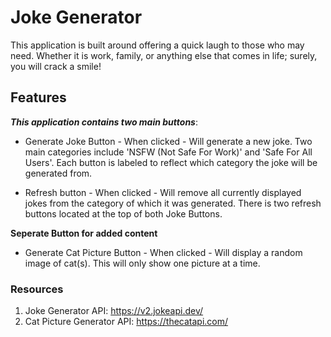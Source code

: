 # Joke Generator

This application is built around offering a quick laugh to those who may need. Whether it is work, family, or anything else that comes in life; surely, you will crack a smile!

## Features

 ***This application contains two main buttons***:
* Generate Joke Button - When clicked - Will generate a new joke. Two main categories include 'NSFW (Not Safe For Work)' and 'Safe For All Users'. Each button is labeled to reflect which category the joke will be generated from. 

* Refresh button - When clicked - Will remove all currently displayed jokes from the category of which it was generated. There is two refresh buttons located at the top of both Joke Buttons.

**Seperate Button for added content**

* Generate Cat Picture Button - When clicked - Will display a random image of cat(s). This will only show one picture at a time.

### Resources

1) Joke Generator API: https://v2.jokeapi.dev/
2) Cat Picture Generator API: https://thecatapi.com/
